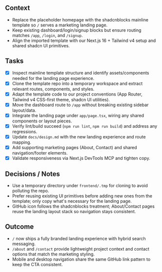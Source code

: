 ## Context
- Replace the placeholder homepage with the shadcnblocks mainline template so `/` serves a marketing landing page.
- Keep existing dashboard/login/signup blocks but ensure routing matches `/app`, `/login`, and `/signup`.
- Align the imported template with our Next.js 16 + Tailwind v4 setup and shared shadcn UI primitives.

## Tasks
- [x] Inspect mainline template structure and identify assets/components needed for the landing page experience.
- [x] Clone the template repo into a temporary workspace and extract relevant routes, components, and styles.
- [x] Adapt the template code to our project conventions (App Router, Tailwind v4 CSS-first theme, shadcn UI utilities).
- [x] Move the dashboard route to `/app` without breaking existing sidebar layout/data.
- [x] Integrate the landing page under `app/page.tsx`, wiring any shared components or layout pieces.
- [x] Verify lint/build succeed (`npm run lint`, `npm run build`) and address any regressions.
- [x] Update `docs/design.md` with the new landing experience and route mapping.
- [x] Add supporting marketing pages (About, Contact) and shared navigation/footer elements.
- [x] Validate responsiveness via Next.js DevTools MCP and tighten copy.

## Decisions / Notes
- Use a temporary directory under `frontend/.tmp` for cloning to avoid polluting the repo.
- Prefer reusing existing UI primitives before adding new ones from the template; only copy what's necessary for the landing page.
- GitHub icon follows the shadcnblocks treatment; About/Contact pages reuse the landing layout stack so navigation stays consistent.

## Outcome
- `/` now ships a fully branded landing experience with hybrid search messaging.
- `/about` and `/contact` provide lightweight project context and contact options that match the marketing styling.
- Mobile and desktop navigation share the same GitHub link pattern to keep the CTA consistent.
